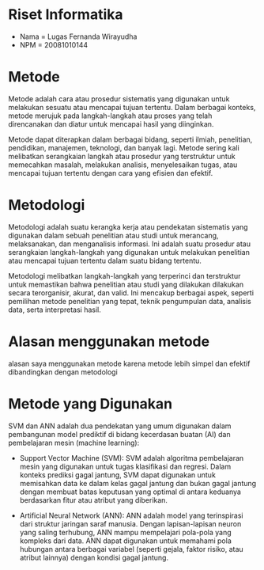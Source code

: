 # Riset Informatika

- Nama  = Lugas Fernanda Wirayudha
- NPM   = 20081010144

# Metode 

Metode adalah cara atau prosedur sistematis yang digunakan untuk melakukan sesuatu atau mencapai tujuan tertentu. Dalam berbagai konteks, metode merujuk pada langkah-langkah atau proses yang telah direncanakan dan diatur untuk mencapai hasil yang diinginkan.

Metode dapat diterapkan dalam berbagai bidang, seperti ilmiah, penelitian, pendidikan, manajemen, teknologi, dan banyak lagi. Metode sering kali melibatkan serangkaian langkah atau prosedur yang terstruktur untuk memecahkan masalah, melakukan analisis, menyelesaikan tugas, atau mencapai tujuan tertentu dengan cara yang efisien dan efektif.

# Metodologi

Metodologi adalah suatu kerangka kerja atau pendekatan sistematis yang digunakan dalam sebuah penelitian atau studi untuk merancang, melaksanakan, dan menganalisis informasi. Ini adalah suatu prosedur atau serangkaian langkah-langkah yang digunakan untuk melakukan penelitian atau mencapai tujuan tertentu dalam suatu bidang tertentu.

Metodologi melibatkan langkah-langkah yang terperinci dan terstruktur untuk memastikan bahwa penelitian atau studi yang dilakukan dilakukan secara terorganisir, akurat, dan valid. Ini mencakup berbagai aspek, seperti pemilihan metode penelitian yang tepat, teknik pengumpulan data, analisis data, serta interpretasi hasil.

# Alasan menggunakan metode

alasan saya menggunakan metode karena metode lebih simpel dan efektif dibandingkan dengan metodologi

# Metode yang Digunakan

SVM dan ANN adalah dua pendekatan yang umum digunakan dalam pembangunan model prediktif di bidang kecerdasan buatan (AI) dan pembelajaran mesin (machine learning):

- Support Vector Machine (SVM): SVM adalah algoritma pembelajaran mesin yang digunakan untuk tugas klasifikasi dan regresi. Dalam konteks prediksi gagal jantung, SVM dapat digunakan untuk memisahkan data ke dalam kelas gagal jantung dan bukan gagal jantung dengan membuat batas keputusan yang optimal di antara keduanya berdasarkan fitur atau atribut yang diberikan.

- Artificial Neural Network (ANN): ANN adalah model yang terinspirasi dari struktur jaringan saraf manusia. Dengan lapisan-lapisan neuron yang saling terhubung, ANN mampu mempelajari pola-pola yang kompleks dari data. ANN dapat digunakan untuk memahami pola hubungan antara berbagai variabel (seperti gejala, faktor risiko, atau atribut lainnya) dengan kondisi gagal jantung.








